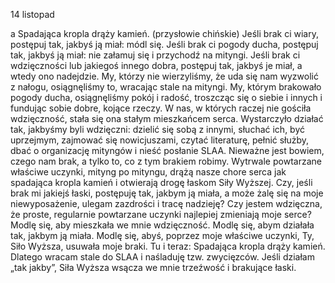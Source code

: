 14 listopad

a
Spadająca kropla drąży kamień.
(przysłowie chińskie)
 Jeśli brak ci wiary, postępuj tak, jakbyś ją miał: módl się. Jeśli brak ci pogody ducha, postępuj tak, jakbyś ją miał: nie załamuj się i przychodź na mityngi. Jeśli brak ci wdzięczności lub jakiegoś innego dobra, postępuj tak, jakbyś je miał, a wtedy ono nadejdzie. My, którzy nie wierzyliśmy, że uda się nam wyzwolić z nałogu, osiągnęliśmy to, wracając stale na mityngi. My, którym brakowało pogody ducha, osiągnęliśmy pokój i radość, troszcząc się o siebie i innych i fundując sobie dobre, kojące rzeczy. W nas, w których raczej nie gościła wdzięczność, stała się ona stałym mieszkańcem serca. Wystarczyło działać tak, jakbyśmy byli wdzięczni: dzielić się sobą z innymi, słuchać ich, być uprzejmym, zajmować się nowicjuszami, czytać literaturę, pełnić służby, dbać o organizację mityngów i nieść posłanie SLAA. Nieważne jest bowiem, czego nam brak, a tylko to, co z tym brakiem robimy. Wytrwale powtarzane właściwe uczynki, mityng po mityngu, drążą nasze chore serca jak spadająca kropla kamień i otwierają drogę łaskom Siły Wyższej.
 Czy, jeśli brak mi jakiejś łaski, postępuję tak, jakbym ją miała, a może żalę się na moje niewyposażenie, ulegam zazdrości i tracę nadzieję? Czy jestem wdzięczna, że proste, regularnie powtarzane uczynki najlepiej zmieniają moje serce?
 Modlę się, aby mieszkała we mnie wdzięczność. Modlę się, abym działała tak, jakbym ją miała. Modlę się, abyś, poprzez moje właściwe uczynki, Ty, Siło Wyższa, usuwała moje braki.
 Tu i teraz: Spadająca kropla drąży kamień. Dlatego wracam stale do SLAA i naśladuję tzw. zwycięzców. Jeśli działam „tak jakby”, Siła Wyższa wsącza we mnie trzeźwość i brakujące łaski.
